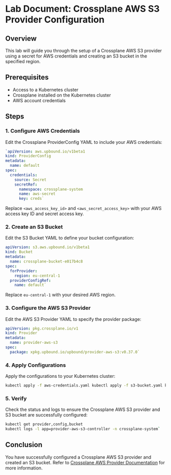 # Lab Document: Crossplane AWS S3 Provider Configuration

## Overview

This lab will guide you through the setup of a Crossplane AWS S3 provider using a secret for AWS credentials and creating an S3 bucket in the specified region.

## Prerequisites

-   Access to a Kubernetes cluster
-   Crossplane installed on the Kubernetes cluster
-   AWS account credentials

## Steps

### 1. Configure AWS Credentials

Edit the Crossplane ProviderConfig YAML to include your AWS credentials:


```yaml
`apiVersion: aws.upbound.io/v1beta1
kind: ProviderConfig
metadata:
  name: default
spec:
  credentials:
    source: Secret
    secretRef:
      namespace: crossplane-system
      name: aws-secret
      key: creds` 
```

Replace `<aws_access_key_id>` and `<aws_secret_access_key>` with your AWS access key ID and secret access key.

### 2. Create an S3 Bucket

Edit the S3 Bucket YAML to define your bucket configuration:

```yaml
apiVersion: s3.aws.upbound.io/v1beta1
kind: Bucket
metadata:
  name: crossplane-bucket-e017b4c8
spec:
  forProvider:
    region: eu-central-1
  providerConfigRef:
    name: default` 
```
Replace `eu-central-1` with your desired AWS region.

### 3. Configure the AWS S3 Provider

Edit the AWS S3 Provider YAML to specify the provider package:

```yaml
apiVersion: pkg.crossplane.io/v1
kind: Provider
metadata:
  name: provider-aws-s3
spec:
  package: xpkg.upbound.io/upbound/provider-aws-s3:v0.37.0` 
```
### 4. Apply Configurations

Apply the configurations to your Kubernetes cluster:

```bash
kubectl apply -f aws-credentials.yaml kubectl apply -f s3-bucket.yaml kubectl apply -f aws-s3-provider.yaml`
```

### 5. Verify

Check the status and logs to ensure the Crossplane AWS S3 provider and S3 bucket are successfully configured:
```bash
kubectl get provider,config,bucket
kubectl logs -l app=provider-aws-s3-controller -n crossplane-system` 
```

## Conclusion

You have successfully configured a Crossplane AWS S3 provider and created an S3 bucket. Refer to [Crossplane AWS Provider Documentation](https://docs.crossplane.io/v1.13/getting-started/provider-aws/) for more information.